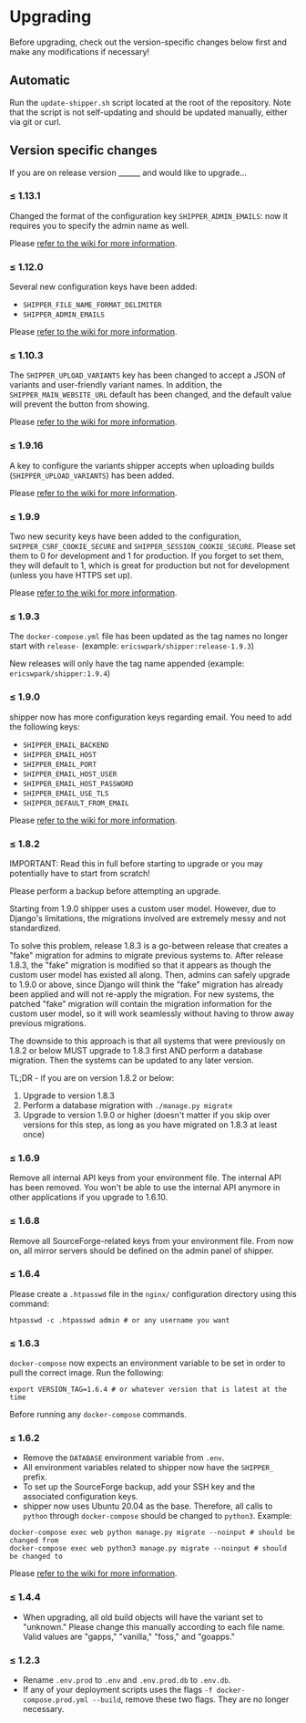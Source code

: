 # Upgrading

Before upgrading, check out the version-specific changes below first and make any modifications if necessary!

## Automatic

Run the `update-shipper.sh` script located at the root of the repository. Note that the script is not self-updating and should be updated manually, either via git or curl.

## Version specific changes

If you are on release version ______ and would like to upgrade...

### ≤ 1.13.1

Changed the format of the configuration key `SHIPPER_ADMIN_EMAILS`: now it requires you to specify the admin name as well.

Please [refer to the wiki for more information][configuration].

### ≤ 1.12.0

Several new configuration keys have been added:

- `SHIPPER_FILE_NAME_FORMAT_DELIMITER`
- `SHIPPER_ADMIN_EMAILS`

Please [refer to the wiki for more information][configuration].

### ≤ 1.10.3

The `SHIPPER_UPLOAD_VARIANTS` key has been changed to accept a JSON of variants and user-friendly variant names. In addition, the `SHIPPER_MAIN_WEBSITE_URL` default has been changed, and the default value will prevent the button from showing.

Please [refer to the wiki for more information][configuration].

### ≤ 1.9.16

A key to configure the variants shipper accepts when uploading builds (`SHIPPER_UPLOAD_VARIANTS`) has been added.

Please [refer to the wiki for more information][configuration].

### ≤ 1.9.9

Two new security keys have been added to the configuration, `SHIPPER_CSRF_COOKIE_SECURE` and `SHIPPER_SESSION_COOKIE_SECURE`. Please set them to 0 for development and 1 for production. If you forget to set them, they will default to 1, which is great for production but not for development (unless you have HTTPS set up).

Please [refer to the wiki for more information][configuration].

### ≤ 1.9.3

The `docker-compose.yml` file has been updated as the tag names no longer start with `release-` (example: `ericswpark/shipper:release-1.9.3`)

New releases will only have the tag name appended (example: `ericswpark/shipper:1.9.4`)

### ≤ 1.9.0

shipper now has more configuration keys regarding email. You need to add the following keys:

 - `SHIPPER_EMAIL_BACKEND`
 - `SHIPPER_EMAIL_HOST`
 - `SHIPPER_EMAIL_PORT`
 - `SHIPPER_EMAIL_HOST_USER`
 - `SHIPPER_EMAIL_HOST_PASSWORD`
 - `SHIPPER_EMAIL_USE_TLS`
 - `SHIPPER_DEFAULT_FROM_EMAIL`

Please [refer to the wiki for more information][configuration].

### ≤ 1.8.2

IMPORTANT: Read this in full before starting to upgrade or you may potentially have to start from scratch!

Please perform a backup before attempting an upgrade.

Starting from 1.9.0 shipper uses a custom user model. However, due to Django's limitations, the migrations involved are extremely messy and not standardized.

To solve this problem, release 1.8.3 is a go-between release that creates a "fake" migration for admins to migrate previous systems to. After release 1.8.3, the "fake" migration is modified so that it appears as though the custom user model has existed all along. Then, admins can safely upgrade to 1.9.0 or above, since Django will think the "fake" migration has already been applied and will not re-apply the migration. For new systems, the patched "fake" migration will contain the migration information for the custom user model, so it will work seamlessly without having to throw away previous migrations.

The downside to this approach is that all systems that were previously on 1.8.2 or below MUST upgrade to 1.8.3 first AND perform a database migration. Then the systems can be updated to any later version.

TL;DR - if you are on version 1.8.2 or below:

1. Upgrade to version 1.8.3
2. Perform a database migration with `./manage.py migrate`
3. Upgrade to version 1.9.0 or higher (doesn't matter if you skip over versions for this step, as long as you have migrated on 1.8.3 at least once)


### ≤ 1.6.9

Remove all internal API keys from your environment file. The internal API has been removed. You won't be able to use the internal API anymore in other applications if you upgrade to 1.6.10.

### ≤ 1.6.8

Remove all SourceForge-related keys from your environment file. From now on, all mirror servers should be defined on the admin panel of shipper.

### ≤ 1.6.4

Please create a `.htpasswd` file in the `nginx/` configuration directory using this command:

```
htpasswd -c .htpasswd admin # or any username you want
```

### ≤ 1.6.3

`docker-compose` now expects an environment variable to be set in order to pull the correct image. Run the following:

    export VERSION_TAG=1.6.4 # or whatever version that is latest at the time

Before running any `docker-compose` commands.

### ≤ 1.6.2

 - Remove the `DATABASE` environment variable from `.env`.
 - All environment variables related to shipper now have the `SHIPPER_` prefix.
 - To set up the SourceForge backup, add your SSH key and the associated configuration keys.
 - shipper now uses Ubuntu 20.04 as the base. Therefore, all calls to `python` through `docker-compose` should be changed to `python3`. Example:

```
docker-compose exec web python manage.py migrate --noinput # should be changed from
docker-compose exec web python3 manage.py migrate --noinput # should be changed to
```

Please [refer to the wiki for more information][configuration].

### ≤ 1.4.4

 - When upgrading, all old build objects will have the variant set to "unknown." Please change this manually according to each file name. Valid values are "gapps," "vanilla," "foss," and "goapps."

### ≤ 1.2.3

 - Rename `.env.prod` to `.env` and `.env.prod.db` to `.env.db`.
 - If any of your deployment scripts uses the flags `-f docker-compose.prod.yml --build`, remove these two flags. They are no longer necessary.


[configuration]: Configuration.md